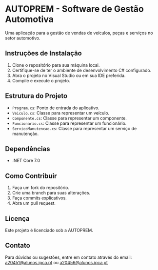 # AUTOPREM - Software de Gestão Automotiva

Uma aplicação para a gestão de vendas de veículos, peças e serviços no setor automotivo.

## Instruções de Instalação

1. Clone o repositório para sua máquina local.
2. Certifique-se de ter o ambiente de desenvolvimento C# configurado.
3. Abra o projeto no Visual Studio ou em sua IDE preferida.
4. Compile e execute o projeto.

## Estrutura do Projeto

- `Program.cs`: Ponto de entrada do aplicativo.
- `Veiculo.cs`: Classe para representar um veículo.
- `Componente.cs`: Classe para representar um componente.
- `Funcionario.cs`: Classe para representar um funcionário.
- `ServicoManutencao.cs`: Classe para representar um serviço de manutenção.

## Dependências

- .NET Core 7.0

## Como Contribuir

1. Faça um fork do repositório.
2. Crie uma branch para suas alterações.
3. Faça commits explicativos.
4. Abra um pull request.

## Licença

Este projeto é licenciado sob a AUTOPREM. 

## Contato

Para dúvidas ou sugestões, entre em contato através do email: a20451@alunos.ipca.pt ou a20456@alunos.ipca.pt

